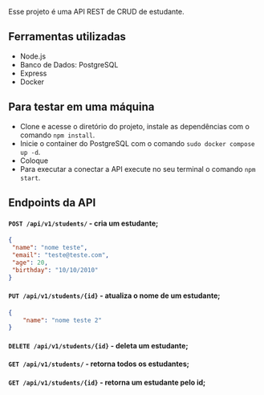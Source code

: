 Esse projeto é uma API REST de CRUD de estudante.

## Ferramentas utilizadas

- Node.js
- Banco de Dados: PostgreSQL
- Express
- Docker

## Para testar em uma máquina

- Clone e acesse o diretório do projeto, instale as dependências com o comando `npm install`.
- Inicie o container do PostgreSQL com o comando `sudo docker compose up -d`.
- Coloque 
- Para executar a conectar a API execute no seu terminal o comando `npm start`.

## Endpoints da API

#### `POST /api/v1/students/` - cria um estudante;

```json
{
 "name": "nome teste",
 "email": "teste@teste.com",
 "age": 20,
 "birthday": "10/10/2010"
}
```

#### `PUT /api/v1/students/{id}` - atualiza o nome de um estudante;

```json
{
	"name": "nome teste 2"
}
```

#### `DELETE /api/v1/students/{id}` - deleta um estudante;

#### `GET /api/v1/students/` - retorna todos os estudantes;

#### `GET /api/v1/students/{id}` - retorna um estudante pelo id;